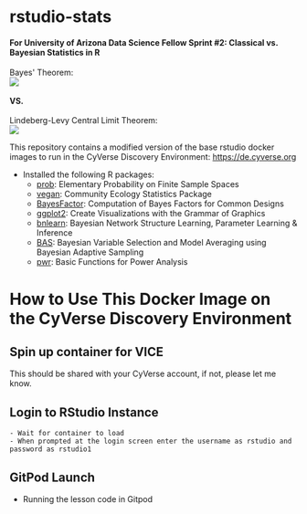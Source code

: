 # rstudio-stats
#### For University of Arizona Data Science Fellow Sprint #2: Classical vs. Bayesian Statistics in R


Bayes' Theorem:
<br>
<img src="https://render.githubusercontent.com/render/math?math=P(A \mid B) = \frac{P(B \mid A) \, P(A)}{P(B)}">
<br><br>
**VS.**
<br><br>
Lindeberg-Levy Central Limit Theorem:
<br>
<img src="https://wikimedia.org/api/rest_v1/media/math/render/svg/883b2b657efe266f298d80f8f6ae876b101307e3">


This repository contains a modified version of the base rstudio docker images to run in
the CyVerse Discovery Environment: <https://de.cyverse.org>

- Installed the following R packages:
  - [prob](https://cran.r-project.org/web/packages/prob/index.html): Elementary Probability on Finite Sample Spaces
  - [vegan](https://cran.r-project.org/web/packages/vegan/index.html): Community Ecology Statistics Package
  - [BayesFactor](https://cran.r-project.org/web/packages/BayesFactor/index.html): Computation of Bayes Factors for Common Designs
  - [ggplot2](https://cran.r-project.org/web/packages/ggplot2/index.html): Create Visualizations with the Grammar of Graphics
  - [bnlearn](https://cran.r-project.org/web/packages/bnlearn/index.html): Bayesian Network Structure Learning, Parameter Learning & Inference
  - [BAS](https://cran.r-project.org/web/packages/BAS/index.html): Bayesian Variable Selection and Model Averaging using Bayesian Adaptive Sampling
  - [pwr](https://cran.r-project.org/web/packages/pwr/index.html): Basic Functions for Power Analysis 

# How to Use This Docker Image on the CyVerse Discovery Environment

## Spin up container for VICE

This should be shared with your CyVerse account, if not, please let me know.

## Login to RStudio Instance
	- Wait for container to load
	- When prompted at the login screen enter the username as rstudio and password as rstudio1

## GitPod Launch

- Running the lesson code in Gitpod